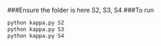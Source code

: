 ###Ensure the folder is here 
S2, S3, S4
###To run
```bash
python kappa.py S2
python kappa.py S3
python kappa.py S4
```